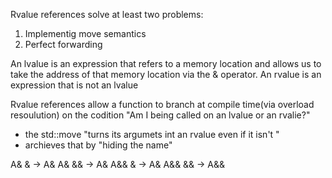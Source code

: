 Rvalue references solve at least two problems:
1. Implementig move semantics
2. Perfect forwarding

An lvalue is an expression that refers to a memory location and allows us to take the address of that memory location via the & operator.
An rvalue is an expression that is not an lvalue

Rvalue references allow a function to branch at compile time(via overload resoulution) on the codition "Am I being called on an lvalue or an rvalie?"

* the std::move "turns its argumets int an rvalue even if it isn't "
* archieves that by "hiding the name"

A& &   -> A&
A& &&  -> A&
A&& &  -> A&
A&& && -> A&&


